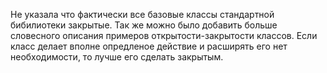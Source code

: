  Не указала что фактически все базовые классы стандартной бибилиотеки закрытые. Так же можно было добавить больше словесного
 описания примеров открытости-закрытости классов. Если класс делает вполне опредленое действие и расширять его нет необходимости,
 то лучше его сделать закрытым. 